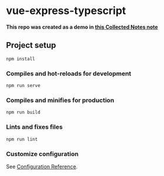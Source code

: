 # vue-express-typescript

**This repo was created as a demo in [this Collected Notes note](https://collectednotes.com/lucianoserruyaaloisi/typescript-sharing-type-definitions-seamlessly-between-server-and-client)**

## Project setup
```
npm install
```

### Compiles and hot-reloads for development
```
npm run serve
```

### Compiles and minifies for production
```
npm run build
```

### Lints and fixes files
```
npm run lint
```

### Customize configuration
See [Configuration Reference](https://cli.vuejs.org/config/).
